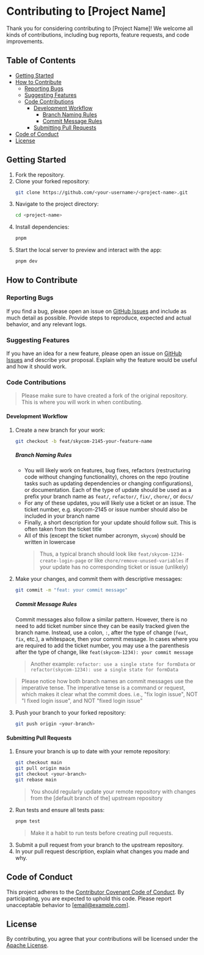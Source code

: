 # Contributing to [Project Name]

Thank you for considering contributing to [Project Name]! We welcome all kinds of contributions, including bug reports, feature requests, and code improvements.

## Table of Contents

- [Getting Started](#getting-started)
- [How to Contribute](#how-to-contribute)
  - [Reporting Bugs](#reporting-bugs)
  - [Suggesting Features](#suggesting-features)
  - [Code Contributions](#code-contributions)
    - [Development Workflow](#development-workflow)
      - [Branch Naming Rules](#branch-naming-rules)
      - [Commit Message Rules](#commit-message-rules)
    - [Submitting Pull Requests](#submitting-pull-requests)
- [Code of Conduct](#code-of-conduct)
- [License](#license)

## Getting Started

1. Fork the repository.
2. Clone your forked repository:
   ```sh
   git clone https://github.com/<your-username>/<project-name>.git
   ```
3. Navigate to the project directory:
   ```sh
   cd <project-name>
   ```
4. Install dependencies:
   ```sh
   pnpm
   ```
5. Start the local server to preview and interact with the app:
   ```sh
   pnpm dev
   ```

## How to Contribute

### Reporting Bugs

If you find a bug, please open an issue on [GitHub Issues](https://github.com/[username]/[project-name]/issues) and include as much detail as possible. Provide steps to reproduce, expected and actual behavior, and any relevant logs.

### Suggesting Features

If you have an idea for a new feature, please open an issue on [GitHub Issues](https://github.com/[username]/[project-name]/issues) and describe your proposal. Explain why the feature would be useful and how it should work.

### Code Contributions

> Please make sure to have created a fork of the original repository. This is where you will work in when contibuting.

#### Development Workflow

1. Create a new branch for your work:
   ```sh
   git checkout -b feat/skycom-2145-your-feature-name
   ```
   ##### Branch Naming Rules
   - You will likely work on features, bug fixes, refactors (restructuring code without changing functionality), chores on the repo (routine tasks such as updating dependencies or changing configurations), or documentation. Each of the type of update should be used as a prefix your branch name as `feat/`, `refactor/`, `fix/`, `chore/`, or `docs/`
   - For any of these updates, you will likely use a ticket or an issue. The ticket number, e.g. skycom-2145 or issue number should also be included in your branch name
   - Finally, a short description for your update should follow suit. This is often taken from the ticket title
   - All of this (except the ticket number acronym, `skycom`) should be written in lowercase
     > Thus, a typical branch should look like `feat/skycom-1234-create-login-page` or like `chore/remove-unused-variables` if your update has no corresponding ticket or issue (unlikely)
2. Make your changes, and commit them with descriptive messages:

   ```sh
   git commit -m "feat: your commit message"
   ```

   ##### Commit Message Rules

   Commit messages also follow a similar pattern. However, there is no need to add ticket number since they can be easily tracked given the branch name. Instead, use a colon, `:`, after the type of change (`feat`, `fix`, etc.), a whitespace, then your commit message. In cases where you are required to add the ticket number, you may use a the parenthesis after the type of change, like `feat(skycom-1234): your commit message`

   > Another example: `refactor: use a single state for formData` or `refactor(skycom-1234): use a single state for formData`

> Please notice how both branch names an commit messages use the imperative tense. The imperative tense is a command or request, which makes it clear what the commit does. i.e., "fix login issue", NOT "I fixed login issue", and NOT "fixed login issue"

3. Push your branch to your forked repository:
   ```sh
   git push origin <your-branch>
   ```

#### Submitting Pull Requests

1. Ensure your branch is up to date with your remote repository:
   ```sh
   git checkout main
   git pull origin main
   git checkout <your-branch>
   git rebase main
   ```
   > You should regularly update your remote repository with changes from the [default branch of the] upstream repository
2. Run tests and ensure all tests pass:
   ```sh
   pnpm test
   ```
   > Make it a habit to run tests before creating pull requests.
3. Submit a pull request from your branch to the upstream repository.
4. In your pull request description, explain what changes you made and why.

## Code of Conduct

This project adheres to the [Contributor Covenant Code of Conduct](https://www.contributor-covenant.org/version/2/0/code_of_conduct/). By participating, you are expected to uphold this code. Please report unacceptable behavior to [email@example.com].

## License

By contributing, you agree that your contributions will be licensed under the [Apache License](LICENSE).
